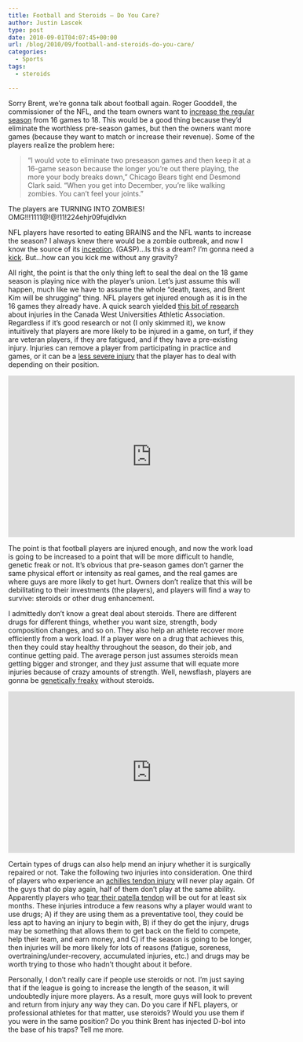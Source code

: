 ```yaml
---
title: Football and Steroids — Do You Care?
author: Justin Lascek
type: post
date: 2010-09-01T04:07:45+00:00
url: /blog/2010/09/football-and-steroids-do-you-care/
categories:
  - Sports
tags:
  - steroids

---
```

Sorry Brent, we&#8217;re gonna talk about football again. Roger Gooddell, the commissioner of the NFL, and the team owners want to [increase the regular season][1] from 16 games to 18. This would be a good thing because they&#8217;d eliminate the worthless pre-season games, but then the owners want more games (because they want to match or increase their revenue). Some of the players realize the problem here:

> &#8220;I would vote to eliminate two preseason games and then keep it at a 16-game season because the longer you&#8217;re out there playing, the more your body breaks down,&#8221; Chicago Bears tight end Desmond Clark said. &#8220;When you get into December, you&#8217;re like walking zombies. You can&#8217;t feel your joints.&#8221;

The players are TURNING INTO ZOMBIES! OMG!!!1111@!@!11!224ehjr09fujdlvkn
  

  
NFL players have resorted to eating BRAINS and the NFL wants to increase the season? I always knew there would be a zombie outbreak, and now I know the source of its [inception][2]. (GASP)&#8230;Is this a dream? I&#8217;m gonna need a [kick][3]. But&#8230;how can you kick me without any gravity?
  

  
All right, the point is that the only thing left to seal the deal on the 18 game season is playing nice with the player&#8217;s union. Let&#8217;s just assume this will happen, much like we have to assume the whole &#8220;death, taxes, and Brent Kim will be shrugging&#8221; thing. NFL players get injured enough as it is in the 16 games they already have. A quick search yielded [this bit of research][4] about injuries in the Canada West Universities Athletic Association. Regardless if it&#8217;s good research or not (I only skimmed it), we know intuitively that players are more likely to be injured in a game, on turf, if they are veteran players, if they are fatigued, and if they have a pre-existing injury. Injuries can remove a player from participating in practice and games, or it can be a [less severe injury][5] that the player has to deal with depending on their position.
  

  
<span class="embed-youtube" style="text-align:center; display: block;"><iframe class='youtube-player' type='text/html' width='584' height='329' src='https://www.youtube.com/embed/Q-I4h0s2jnU?version=3&#038;rel=1&#038;fs=1&#038;autohide=2&#038;showsearch=0&#038;showinfo=1&#038;iv_load_policy=1&#038;wmode=transparent' allowfullscreen='true' style='border:0;'></iframe></span>
  

  
The point is that football players are injured enough, and now the work load is going to be increased to a point that will be more difficult to handle, genetic freak or not. It&#8217;s obvious that pre-season games don&#8217;t garner the same physical effort or intensity as real games, and the real games are where guys are more likely to get hurt. Owners don&#8217;t realize that this will be debilitating to their investments (the players), and players will find a way to survive: steroids or other drug enhancement. 

<!--more-->


  

  
I admittedly don&#8217;t know a great deal about steroids. There are different drugs for different things, whether you want size, strength, body composition changes, and so on. They also help an athlete recover more efficiently from a work load. If a player were on a drug that achieves this, then they could stay healthy throughout the season, do their job, and continue getting paid. The average person just assumes steroids mean getting bigger and stronger, and they just assume that will equate more injuries because of crazy amounts of strength. Well, newsflash, players are gonna be [genetically freaky][6] without steroids.
  

  
<span class="embed-youtube" style="text-align:center; display: block;"><iframe class='youtube-player' type='text/html' width='584' height='329' src='https://www.youtube.com/embed/kd_62tLlpZU?version=3&#038;rel=1&#038;fs=1&#038;autohide=2&#038;showsearch=0&#038;showinfo=1&#038;iv_load_policy=1&#038;wmode=transparent' allowfullscreen='true' style='border:0;'></iframe></span>
  

  
Certain types of drugs can also help mend an injury whether it is surgically repaired or not. Take the following two injuries into consideration. One third of players who experience an [achilles tendon injury][7] will never play again. Of the guys that do play again, half of them don&#8217;t play at the same ability. Apparently players who [tear their patella tendon][8] will be out for at least six months. These injuries introduce a few reasons why a player would want to use drugs; A) if they are using them as a preventative tool, they could be less apt to having an injury to begin with, B) if they do get the injury, drugs may be something that allows them to get back on the field to compete, help their team, and earn money, and C) if the season is going to be longer, then injuries will be more likely for lots of reasons (fatigue, soreness, overtraining/under-recovery, accumulated injuries, etc.) and drugs may be worth trying to those who hadn&#8217;t thought about it before.
  

  
Personally, I don&#8217;t really care if people use steroids or not. I&#8217;m just saying that if the league is going to increase the length of the season, it will undoubtedly injure more players. As a result, more guys will look to prevent and return from injury any way they can. Do you care if NFL players, or professional athletes for that matter, use steroids? Would you use them if you were in the same position? Do you think Brent has injected D-bol into the base of his traps? Tell me more.

 [1]: http://www.google.com/hostednews/ap/article/ALeqM5gHSwbXq1wnH-jmEl-jV4W8M0Vd1wD9HQPO5O2
 [2]: http://www.youtube.com/watch?v=HilwtqaN4Gs
 [3]: http://www.youtube.com/watch?v=miKOINMaEcQ&p=70FFAA5EC101BAA2&playnext=1&index=10
 [4]: http://aje.oxfordjournals.org/cgi/reprint/157/9/825.pdf
 [5]: http://news.wustl.edu/news/Pages/12099.aspx
 [6]: http://insider.espn.go.com/ncf/blog?name=feldman_bruce&id=5322140&action=upsell&appRedirect=http%3a%2f%2finsider.espn.go.com%2fncf%2fblog%3fname%3dfeldman_bruce%26id%3d5322140
 [7]: http://www.sciencedaily.com/releases/2010/01/100112123648.htm
 [8]: http://www.fantasysp.com/player/nfl/Ryan_Clady/915314

